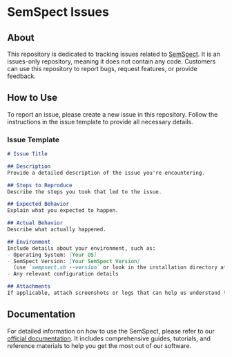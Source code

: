 # SemSpect Issues

## About
This repository is dedicated to tracking issues related to [SemSpect](https://www.semspect.de/). It is an issues-only repository, meaning it does not contain any code. Customers can use this repository to report bugs, request features, or provide feedback.

## How to Use
To report an issue, please create a new issue in this repository. Follow the instructions in the issue template to provide all necessary details.

### Issue Template

```markdown
# Issue Title

## Description
Provide a detailed description of the issue you're encountering.

## Steps to Reproduce
Describe the steps you took that led to the issue.

## Expected Behavior
Explain what you expected to happen.

## Actual Behavior
Describe what actually happened.

## Environment
Include details about your environment, such as:
- Operating System: [Your OS]
- SemSpect Version: [Your SemSpect Version]
  (use `sempsect.sh --version` or look in the installation directory at the `VERSION` file)
- Any relevant configuration details

## Attachments
If applicable, attach screenshots or logs that can help us understand the issue better.
```

## Documentation

For detailed information on how to use the SemSpect, please refer to our [official documentation](https://doc.semspect.de/). It includes comprehensive guides, tutorials, and reference materials to help you get the most out of our software.
